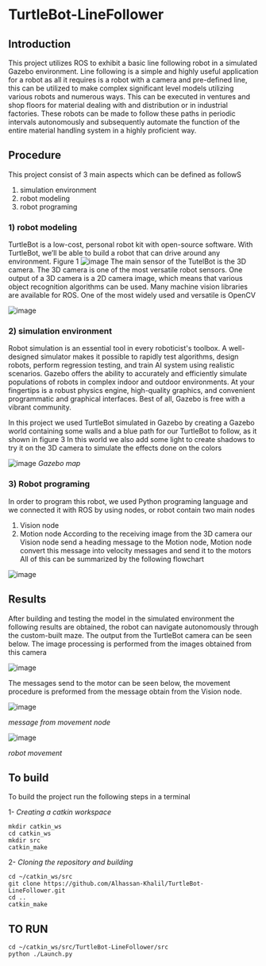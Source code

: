 # TurtleBot-LineFollower

## Introduction
This project utilizes ROS to exhibit a basic line following robot in a simulated Gazebo environment. Line
following is a simple and highly useful application for a robot as all it requires is a robot with a camera and
pre-defined line, this can be utilized to make complex significant level models utilizing various robots and
numerous ways. This can be executed in ventures and shop floors for material dealing with and distribution or in
industrial factories. These robots can be made to follow these paths in periodic intervals autonomously and
subsequently automate the function of the entire material handling system in a highly proficient way.


## Procedure 
This project consist of 3 main aspects which can be defined as followS
1) simulation environment
2) robot modeling
3) robot programing

### 1) robot modeling
TurtleBot is a low-cost, personal robot kit with open-source software. With TurtleBot, we’ll be
able to build a robot that can drive around any environment. Figure 1
![image](https://user-images.githubusercontent.com/45981942/92712727-be1ae680-f362-11ea-86cd-cbeba63bd5f6.png)
The main sensor of the TutelBot is the 3D camera. The 3D camera is one of the most versatile
robot sensors. One output of a 3D camera is a 2D camera image, which means that various object
recognition algorithms can be used. Many machine vision libraries are available for ROS. One of the
most widely used and versatile is OpenCV

![image](https://user-images.githubusercontent.com/45981942/92712819-ddb20f00-f362-11ea-933a-8191c3e5e62b.png)


### 2) simulation environment
Robot simulation is an essential tool in every roboticist's toolbox. A well-designed simulator makes it
possible to rapidly test algorithms, design robots, perform regression testing, and train AI system using
realistic scenarios. Gazebo offers the ability to accurately and efficiently simulate populations of robots
in complex indoor and outdoor environments. At your fingertips is a robust physics engine, high-quality
graphics, and convenient programmatic and graphical interfaces. Best of all, Gazebo is free with a
vibrant community.

In this project we used TurtleBot simulated in Gazebo by creating a Gazebo world containing some
walls and a blue path for our TurtleBot to follow, as it shown in figure 3
In this world we also add some light to create shadows to try it on the 3D camera to simulate the effects
done on the colors

![image](https://user-images.githubusercontent.com/45981942/92712976-12be6180-f363-11ea-8cfe-52dea63a215d.png)
                               *Gazebo map*

### 3) Robot programing

In order to program this robot, we used Python programing language and we connected it with ROS by using
nodes, or robot contain two main nodes
1. Vision node
2. Motion node
According to the receiving image from the 3D camera our Vision node send a heading message to the Motion
node, Motion node convert this message into velocity messages and send it to the motors
All of this can be summarized by the following flowchart

![image](https://user-images.githubusercontent.com/45981942/92713291-7ba5d980-f363-11ea-93db-e6d7dd7e1a01.png)

## Results
After building and testing the model in the simulated environment the following results are obtained, the robot
can navigate autonomously through the custom-built maze.
The output from the TurtleBot camera can be seen below. The image processing is performed from the images
obtained from this camera

![image](https://user-images.githubusercontent.com/45981942/92713439-a6902d80-f363-11ea-962f-756d7df46c6d.png)

The messages send to the motor can be seen below, the movement procedure is preformed from the message
obtain from the Vision node.

![image](https://user-images.githubusercontent.com/45981942/92713601-d8a18f80-f363-11ea-87dd-36f646382fab.png)

*message from movement node*

![image](https://user-images.githubusercontent.com/45981942/92713658-ec4cf600-f363-11ea-8be4-ca9ec67b50be.png)

*robot movement*

## To build
To build the project run the following steps in a terminal

1- *Creating a catkin workspace*
```
mkdir catkin_ws
cd catkin_ws
mkdir src
catkin_make
```
2- *Cloning the repository and building*
```
cd ~/catkin_ws/src
git clone https://github.com/Alhassan-Khalil/TurtleBot-LineFollower.git
cd ..
catkin_make
```
## TO RUN
```
cd ~/catkin_ws/src/TurtleBot-LineFollower/src
python ./Launch.py
```

